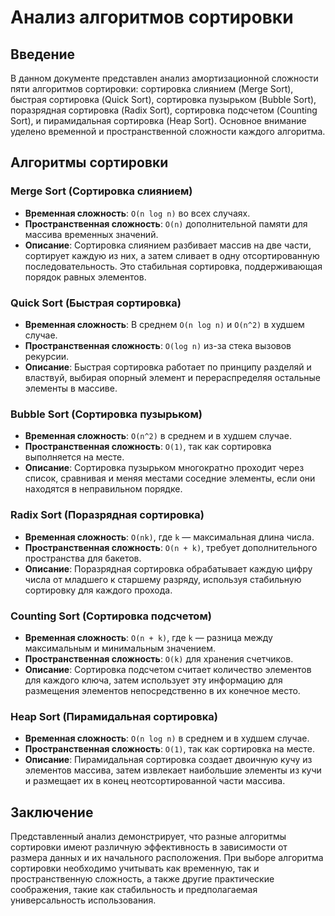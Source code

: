 # Анализ алгоритмов сортировки

## Введение
В данном документе представлен анализ амортизационной сложности пяти алгоритмов сортировки: сортировка слиянием (Merge Sort), быстрая сортировка (Quick Sort), сортировка пузырьком (Bubble Sort), поразрядная сортировка (Radix Sort), сортировка подсчетом (Counting Sort), и пирамидальная сортировка (Heap Sort). Основное внимание уделено временной и пространственной сложности каждого алгоритма.

## Алгоритмы сортировки

### Merge Sort (Сортировка слиянием)
- **Временная сложность**: `O(n log n)` во всех случаях.
- **Пространственная сложность**: `O(n)` дополнительной памяти для массива временных значений.
- **Описание**: Сортировка слиянием разбивает массив на две части, сортирует каждую из них, а затем сливает в одну отсортированную последовательность. Это стабильная сортировка, поддерживающая порядок равных элементов.

### Quick Sort (Быстрая сортировка)
- **Временная сложность**: В среднем `O(n log n)` и `O(n^2)` в худшем случае.
- **Пространственная сложность**: `O(log n)` из-за стека вызовов рекурсии.
- **Описание**: Быстрая сортировка работает по принципу разделяй и властвуй, выбирая опорный элемент и перераспределяя остальные элементы в массиве.

### Bubble Sort (Сортировка пузырьком)
- **Временная сложность**: `O(n^2)` в среднем и в худшем случае.
- **Пространственная сложность**: `O(1)`, так как сортировка выполняется на месте.
- **Описание**: Сортировка пузырьком многократно проходит через список, сравнивая и меняя местами соседние элементы, если они находятся в неправильном порядке.

### Radix Sort (Поразрядная сортировка)
- **Временная сложность**: `O(nk)`, где `k` — максимальная длина числа.
- **Пространственная сложность**: `O(n + k)`, требует дополнительного пространства для бакетов.
- **Описание**: Поразрядная сортировка обрабатывает каждую цифру числа от младшего к старшему разряду, используя стабильную сортировку для каждого прохода.

### Counting Sort (Сортировка подсчетом)
- **Временная сложность**: `O(n + k)`, где `k` — разница между максимальным и минимальным значением.
- **Пространственная сложность**: `O(k)` для хранения счетчиков.
- **Описание**: Сортировка подсчетом считает количество элементов для каждого ключа, затем использует эту информацию для размещения элементов непосредственно в их конечное место.

### Heap Sort (Пирамидальная сортировка)
- **Временная сложность**: `O(n log n)` в среднем и в худшем случае.
- **Пространственная сложность**: `O(1)`, так как сортировка на месте.
- **Описание**: Пирамидальная сортировка создает двоичную кучу из элементов массива, затем извлекает наибольшие элементы из кучи и размещает их в конец неотсортированной части массива.

## Заключение
Представленный анализ демонстрирует, что разные алгоритмы сортировки имеют различную эффективность в зависимости от размера данных и их начального расположения. При выборе алгоритма сортировки необходимо учитывать как временную, так и пространственную сложность, а также другие практические соображения, такие как стабильность и предполагаемая универсальность использования.
